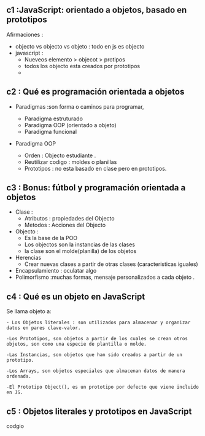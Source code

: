 ## c1 :JavaScript: orientado a objetos, basado en prototipos

Afirmaciones :

- objecto vs objecto vs objeto : todo en js es objecto
- javascript :
  - Nueveos elemento > objecot > protipos
  - todos los objecto esta creados por prototipos
  -

## c2 : Qué es programación orientada a objetos

- Paradigmas :son forma o caminos para programar,

  - Paradigma estruturado
  - Paradigma OOP (orientado a objeto)
  - Paradigma funcional

- Paradigma OOP
  - Orden : Objecto estudiante .
  - Reutilizar codigo : moldes o planillas
  - Prototipos : no esta basado en clase pero en prototipos.

## c3 : Bonus: fútbol y programación orientada a objetos

- Clase :
  - Atributos : propiedades del Objecto
  - Metodos : Acciones del Objecto
- Objecto :
  - Es la base de la POO
  - Los objectos son la instancias de las clases
  - la clase son el molde(planilla) de los objetos
- Herencias
  - Crear nuevas clases a partir de otras clases (caracteristicas iguales)
- Encapsulamiento : oculatar algo
- Polimorfismo :muchas formas, mensaje personalizados a cada objeto .

## c4 : Qué es un objeto en JavaScript

Se llama objeto a:

    - Los Objetos literales : son utilizados para almacenar y organizar datos en pares clave-valor.

    -Los Prototipos, son objetos a partir de los cuales se crean otros objetos, son como una especie de plantilla o molde.

    -Las Instancias, son objetos que han sido creados a partir de un prototipo.

    -Los Arrays, son objetos especiales que almacenan datos de manera ordenada.

    -El Prototipo Object(), es un prototipo por defecto que viene incluido en JS.

## c5 : Objetos literales y prototipos en JavaScript

codgio
